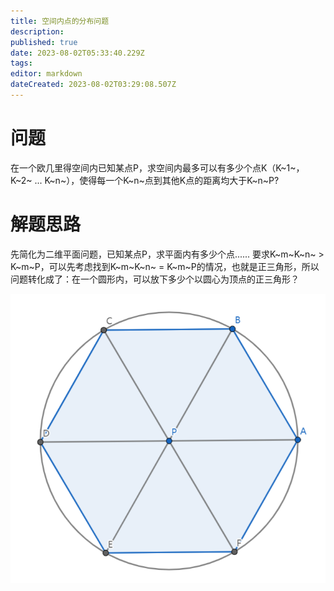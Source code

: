 ```yaml
---
title: 空间内点的分布问题
description: 
published: true
date: 2023-08-02T05:33:40.229Z
tags: 
editor: markdown
dateCreated: 2023-08-02T03:29:08.507Z
---
```


# 问题
在一个欧几里得空间内已知某点P，求空间内最多可以有多少个点K（K~1~，K~2~ ... K~n~），使得每一个K~n~点到其他K点的距离均大于K~n~P?

# 解题思路
先简化为二维平面问题，已知某点P，求平面内有多少个点......
要求K~m~K~n~ > K~m~P，可以先考虑找到K~m~K~n~ = K~m~P的情况，也就是正三角形，所以问题转化成了：在一个圆形内，可以放下多少个以圆心为顶点的正三角形？

![regular_hexagon_in_circle.png](/assets/image/page/regular_hexagon_in_circle.png)